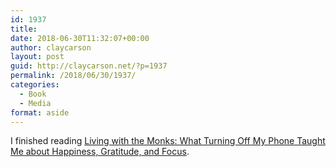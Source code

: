 ```yaml
---
id: 1937
title: 
date: 2018-06-30T11:32:07+00:00
author: claycarson
layout: post
guid: http://claycarson.net/?p=1937
permalink: /2018/06/30/1937/
categories:
  - Book
  - Media
format: aside
---
```

I finished reading [Living with the Monks: What Turning Off My Phone Taught Me about Happiness, Gratitude, and Focus](https://www.amazon.com/Living-Monks-Turning-Happiness-Gratitude-ebook/dp/B075CS8VWZ/ref=tmm_kin_swatch_0?_encoding=UTF8&qid=&sr=).